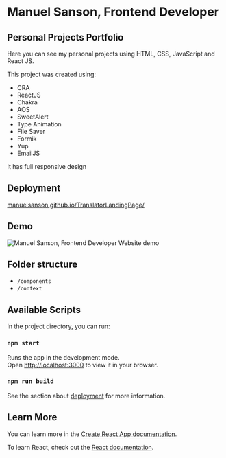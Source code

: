 # Manuel Sanson, Frontend Developer

## Personal Projects Portfolio

Here you can see my personal projects using HTML, CSS, JavaScript and React JS.

This project was created using:
- CRA
- ReactJS
- Chakra
- AOS
- SweetAlert
- Type Animation
- File Saver
- Formik
- Yup
- EmailJS

It has full responsive design

## Deployment

[manuelsanson.github.io/TranslatorLandingPage/](https://manuelsanson.github.io/TranslatorLandingPage/)

## Demo


![Manuel Sanson, Frontend Developer Website demo](./public/demo/Demo.gif)


## Folder structure
- `/components`
- `/context`

## Available Scripts

In the project directory, you can run:

### `npm start`

Runs the app in the development mode.\
Open [http://localhost:3000](http://localhost:3000) to view it in your browser.

### `npm run build`

See the section about [deployment](https://facebook.github.io/create-react-app/docs/deployment) for more information.

## Learn More

You can learn more in the [Create React App documentation](https://facebook.github.io/create-react-app/docs/getting-started).

To learn React, check out the [React documentation](https://reactjs.org/).